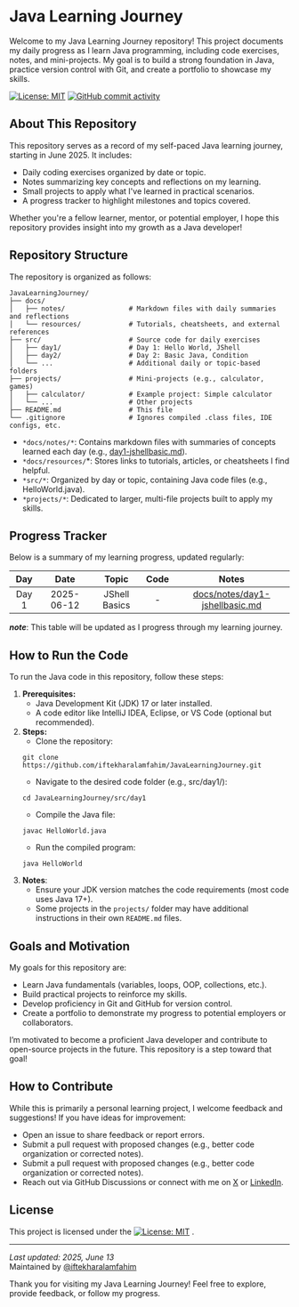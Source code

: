 # Java Learning Journey
Welcome to my Java Learning Journey repository! This project documents my daily progress as I learn Java programming, including code exercises, notes, and mini-projects. My goal is to build a strong foundation in Java, practice version control with Git, and create a portfolio to showcase my skills.  

[![License: MIT](https://img.shields.io/badge/License-MIT-yellow.svg)](LICENSE)
[![GitHub commit activity](https://img.shields.io/github/commit-activity/m/iftekharalamfahim/JavaLearningJourney)](https://github.com/iftekharalamfahim/JavaLearningJourney/commits)  
## About This Repository  
This repository serves as a record of my self-paced Java learning journey, starting in June 2025. It includes:  
- Daily coding exercises organized by date or topic.
- Notes summarizing key concepts and reflections on my learning.
- Small projects to apply what I've learned in practical scenarios.
- A progress tracker to highlight milestones and topics covered.  

Whether you're a fellow learner, mentor, or potential employer, I hope this repository provides insight into my growth as a Java developer!  

## Repository Structure
The repository is organized as follows:
```
JavaLearningJourney/
├── docs/
│   ├── notes/                # Markdown files with daily summaries and reflections
│   └── resources/            # Tutorials, cheatsheets, and external references
├── src/                      # Source code for daily exercises
│   ├── day1/                 # Day 1: Hello World, JShell
│   ├── day2/                 # Day 2: Basic Java, Condition 
│   └── ...                   # Additional daily or topic-based folders
├── projects/                 # Mini-projects (e.g., calculator, games)
│   ├── calculator/           # Example project: Simple calculator
│   └── ...                   # Other projects
├── README.md                 # This file
└── .gitignore                # Ignores compiled .class files, IDE configs, etc.
```

- `*docs/notes/*`: Contains markdown files with summaries of concepts learned each day (e.g., [day1-jshellbasic.md](docs/notes/day1-jshellbasic.md)).
- `*docs/resources/`*: Stores links to tutorials, articles, or cheatsheets I find helpful.
- `*src/*`: Organized by day or topic, containing Java code files (e.g., HelloWorld.java).
- `*projects/*`: Dedicated to larger, multi-file projects built to apply my skills.
## Progress Tracker
Below is a summary of my learning progress, updated regularly:

|  Day  |    Date    |     Topic     | Code |                              Notes                               |
|:-----:|:----------:|:-------------:|:----:|:----------------------------------------------------------------:|
| Day 1 | 2025-06-12 | JShell Basics |  -   | [docs/notes/day1-jshellbasic.md](docs/notes/day1-jshellbasic.md) |  

***_note_***: This table will be updated as I progress through my learning journey.
## How to Run the Code
To run the Java code in this repository, follow these steps:
1. **Prerequisites:**
     - Java Development Kit (JDK) 17 or later installed.
     - A code editor like IntelliJ IDEA, Eclipse, or VS Code (optional but recommended).
2. **Steps:**
     - Clone the repository:
   ```shell
   git clone https://github.com/iftekharalamfahim/JavaLearningJourney.git
   ```
     - Navigate to the desired code folder (e.g., src/day1/):
   ```shell
   cd JavaLearningJourney/src/day1
   ```
     - Compile the Java file:
   ```shell
   javac HelloWorld.java
   ```
     - Run the compiled program:
   ```shell
   java HelloWorld
   ```
3. **Notes**:
   - Ensure your JDK version matches the code requirements (most code uses Java 17+).
   - Some projects in the `projects/` folder may have additional instructions in their own `README.md` files.
## Goals and Motivation
My goals for this repository are:
- Learn Java fundamentals (variables, loops, OOP, collections, etc.).
- Build practical projects to reinforce my skills.
- Develop proficiency in Git and GitHub for version control.
- Create a portfolio to demonstrate my progress to potential employers or collaborators.  

I’m motivated to become a proficient Java developer and contribute to open-source projects in the future. This repository is a step toward that goal!
## How to Contribute
While this is primarily a personal learning project, I welcome feedback and suggestions! If you have ideas for improvement:
- Open an issue to share feedback or report errors.
- Submit a pull request with proposed changes (e.g., better code organization or corrected notes).
- Submit a pull request with proposed changes (e.g., better code organization or corrected notes).
- Reach out via GitHub Discussions or connect with me on [X](https://x.com/_IftekharFahim) or [LinkedIn](https://www.linkedin.com/in/iftekharalamfahim/).
## License
  This project is licensed under the [![License: MIT](https://img.shields.io/badge/License-MIT-yellow.svg)](LICENSE) .
  ***
*Last updated: 2025, June 13*    
Maintained by [@iftekharalamfahim](https://github.com/iftekharalamfahim)  

Thank you for visiting my Java Learning Journey! Feel free to explore, provide feedback, or follow my progress.